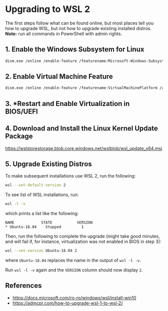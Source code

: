 # Upgrading to WSL 2

The first steps follow what can be found online, but most places tell you how to upgrade WSL, but not how to upgrade existing installed distros. **Note:** run all commands in PowerShell with admin rights. 

## 1. Enable the Windows Subsystem for Linux

```bash
dism.exe /online /enable-feature /featurename:Microsoft-Windows-Subsystem-Linux /all /norestart
```

## 2. Enable Virtual Machine Feature

```bash
dism.exe /online /enable-feature /featurename:VirtualMachinePlatform /all /norestart
```

## 3. *Restart and Enable Virtualization in BIOS/UEFI

## 4. Download and Install the Linux Kernel Update Package

https://wslstorestorage.blob.core.windows.net/wslblob/wsl_update_x64.msi

## 5. Upgrade Existing Distros

To make subsequent installations use WSL 2, run the following:

```bash
wsl --set-default-version 2
```

To see list of WSL installations, run:

```bash
wsl -l -v
```

which prints a list like the following:

```text
NAME            STATE           VERSION
* Ubuntu-18.04    Stopped         1
```

Then, run the following to complete the upgrade (might take good minutes, and will fail if, for instance, virtualization was not enabled in BIOS in step 3):

```bash
wsl --set-version Ubuntu-18.04 2
```

where `Ubuntu-18.04` replaces the name in the output of `wsl -l -v`.

Run `wsl -l -v` again and the `VERSION` column should now display `2`.

## References

* https://docs.microsoft.com/ro-ro/windows/wsl/install-win10
* https://admcpr.com/how-to-upgrade-wsl-1-to-wsl-2/
